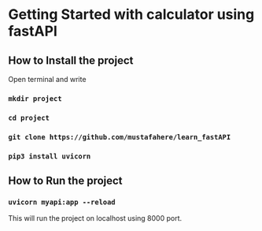 # Getting Started with calculator using fastAPI

## How to Install the project
Open terminal and write
### `mkdir project`
### `cd project`
### `git clone https://github.com/mustafahere/learn_fastAPI`
### `pip3 install uvicorn`

## How to Run the project
### `uvicorn myapi:app --reload`
This will run the project on localhost using 8000 port.